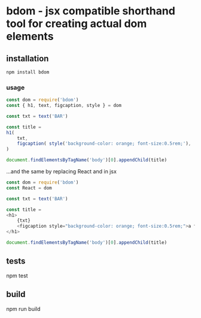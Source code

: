 # bdom - jsx compatible shorthand tool for creating actual dom elements

## installation
```bash
npm install bdom
```

### usage
```js
const dom = require('bdom')
const { h1, text, figcaption, style } = dom

const txt = text('BAR')

const title = 
h1(
    txt, 
    figcaption( style('background-color: orange; font-size:0.5rem;'), 'a friend of foo' )
)

document.findElementsByTagName('body')[0].appendChild(title)
```

...and the same by replacing React and in jsx

```js
const dom = require('bdom')
const React = dom

const txt = text('BAR')

const title = 
<h1>
    {txt}
    <figcaption style="background-color: orange; font-size:0.5rem;">a friend of foo</figcaption>
</h1>

document.findElementsByTagName('body')[0].appendChild(title)
```

## tests
npm test

##  build
npm run build
